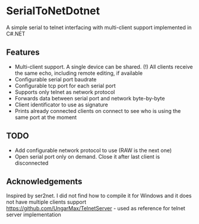 # SerialToNetDotnet
A simple serial to telnet interfacing with multi-client support implemented in C#.NET

## Features
- Multi-client support. A single device can be shared. (!) All clients receive the same echo, including remote editing, if available
- Configurable serial port baudrate
- Configurable tcp port for each serial port
- Supports only telnet as network protocol
- Forwards data between serial port and network byte-by-byte
- Client identificator to use as signature
- Prints already connected clients on connect to see who is using the same port at the moment

## TODO
- Add configurable network protocol to use (RAW is the next one)
- Open serial port only on demand. Close it after last client is disconnected

## Acknowledgements
Inspired by ser2net. I did not find how to compile it for Windows and it does not have multiple clients support
https://github.com/UngarMax/TelnetServer - used as reference for telnet server implementation
